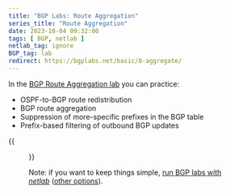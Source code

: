 ```yaml
---
title: "BGP Labs: Route Aggregation"
series_title: "Route Aggregation"
date: 2023-10-04 09:32:00
tags: [ BGP, netlab ]
netlab_tag: ignore
BGP_tag: lab
redirect: https://bgplabs.net/basic/8-aggregate/
---
```

In the [BGP Route Aggregation lab](https://bgplabs.net/basic/8-aggregate/) you can practice:

* OSPF-to-BGP route redistribution
* BGP route aggregation
* Suppression of more-specific prefixes in the BGP table
* Prefix-based filtering of outbound BGP updates

{{<figure src="https://bgplabs.net/basic/topology-aggregate.png">}}

Note: if you want to keep things simple, [run BGP labs with _netlab_](https://bgplabs.net/1-setup/) ([other options](https://bgplabs.net/external/)).

